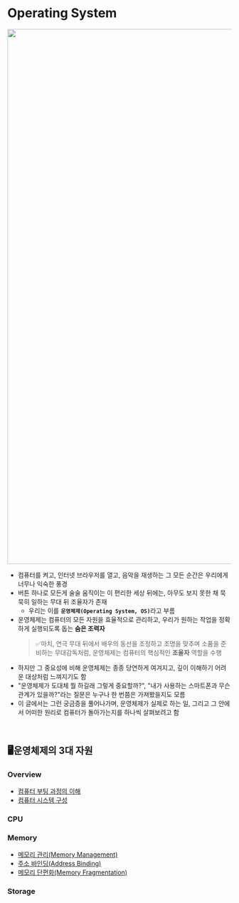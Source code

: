 # Operating System

<img src="https://images.unsplash.com/photo-1637607699029-8568cd757a5a?q=80&w=2070&auto=format&fit=crop&ixlib=rb-4.0.3&ixid=M3wxMjA3fDB8MHxwaG90by1wYWdlfHx8fGVufDB8fHx8fA%3D%3D" width="1200"/>  

- 컴퓨터를 켜고, 인터넷 브라우저를 열고, 음악을 재생하는 그 모든 순간은 우리에게 너무나 익숙한 풍경
- 버튼 하나로 모든게 술술 움직이는 이 편리한 세상 뒤에는, 아무도 보지 못한 채 묵묵히 일하는 무대 뒤 조율자가 존재
    - 우리는 이를 <b>`운영체제(Operating System, OS)`</b>라고 부름
- 운영체제는 컴퓨터의 모든 자원을 효율적으로 관리하고, 우리가 원하는 작업을 정확하게 실행되도록 돕는 <b>숨은 조력자</b>  
    > ✅마치, 연극 무대 뒤에서 배우의 동선을 조정하고 조명을 맞추며 소품을 준비하는 무대감독처럼, 운영체제는 컴퓨터의 핵심적인 <b>조율자</b> 역할을 수행  
- 하지만 그 중요성에 비해 운영체제는 종종 당연하게 여겨지고, 깊이 이해하기 어려운 대상처럼 느껴지기도 함
- "운영체제가 도대체 뭘 하길래 그렇게 중요할까?", "내가 사용하는 스마트폰과 무슨 관계가 있을까?"라는 질문은 누구나 한 번쯤은 가져봤을지도 모름
- 이 글에서는 그런 궁금증을 풀어나가며, 운영체제가 실제로 하는 일, 그리고 그 안에서 어떠한 원리로 컴퓨터가 돌아가는지를 하나씩 살펴보려고 함

<br>

## 🖥️운영체제의 3대 자원
### Overview
- [컴퓨터 부팅 과정의 이해](/OS/컴퓨터%20부팅%20과정의%20이해.md)
- [컴퓨터 시스템 구성](/OS/Computer%20System%20Organization.md)


### CPU

### Memory
- [메모리 관리(Memory Management)](/OS/Memory%20Management.md)
- [주소 바인딩(Address Binding)](/OS/Memory%20Address%20Binding.md)
- [메모리 단편화(Memory Fragmentation)](/OS/Memory%20Fragmentation.md)  

### Storage